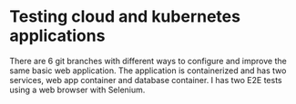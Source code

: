 # Testing cloud and kubernetes applications

There are 6 git branches with different ways to configure and improve the same basic web application. The application is containerized and has two services, web app container and database container. I has two E2E tests using a web browser with Selenium.
